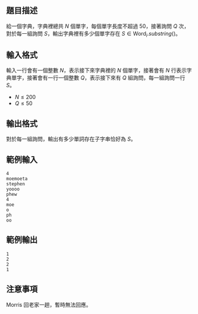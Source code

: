 ## 題目描述 ##

給一個字典，字典裡總共 $N$ 個單字，每個單字長度不超過 50，接著詢問 $Q$ 次，對於每一組詢問 $S$，輸出字典裡有多少個單字存在 $S \in \text{Word}_{i}.substring()$。

## 輸入格式 ##

輸入一行會有一個整數 $N$，表示接下來字典裡的 $N$ 個單字，接著會有 $N$ 行表示字典單字，接著會有一行一個整數 $Q$，表示接下來有 $Q$ 組詢問，每一組詢問一行 $S$。

* $N \le 200$
* $Q \le 50$

## 輸出格式 ##

對於每一組詢問，輸出有多少單詞存在子字串恰好為 $S$。

## 範例輸入 ##
```
4
moemoeta
stephen
yoooo
phew
4
moe
o
ph
oo
```

## 範例輸出 ##
```
1
2
2
1
```

## 注意事項 ##

Morris 回老家一趟，暫時無法回應。